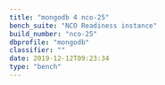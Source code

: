 ```yaml
---
title: "mongodb 4 nco-25"
bench_suite: "NCO Readiness instance"
build_number: "nco-25"
dbprofile: "mongodb"
classifier: ""
date: 2019-12-12T09:23:34
type: "bench"
---
```

